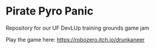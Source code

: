 # Pirate Pyro Panic

Repository for our UF DevLUp training grounds game jam

Play the game here: https://robozero.itch.io/drunkaneer
